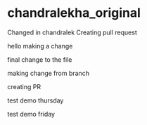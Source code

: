 # chandralekha_original
Changed in chandralek
Creating pull request

hello making a change

final change to the file

making change from branch

creating PR


test demo thursday

test demo friday
